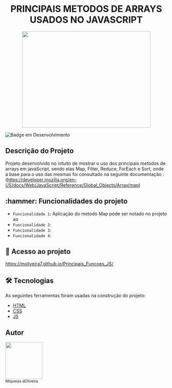 
<h1 align="center"> PRINCIPAIS METODOS DE ARRAYS USADOS NO JAVASCRIPT </h1>

<p align="center">
<img width="400" height="300" src="https://user-images.githubusercontent.com/79464488/235380059-d2911952-d316-45ca-beeb-ab7bcba45ab3.png">
</p>


![Badge em Desenvolvimento](http://img.shields.io/static/v1?label=STATUS&message=EM%20DESENVOLVIMENTO&color=GREEN&style=for-the-badge)

 
<h2>Descrição do Projeto</h2>

Projeto desenvolvido no intuito de mostrar o uso dos principais metodos de arrays em javaScript, sendo elas Map, Filter, Reduce, ForEach e Sort, onde a base para o uso das mesmas foi consultado na seguinte documentação :<br>(https://developer.mozilla.org/en-US/docs/Web/JavaScript/Reference/Global_Objects/Array/map)  

<h2> :hammer: Funcionalidades do projeto</h2>

- `Funcionalidade 1`: Aplicação do metodo Map pode ser notado no projeto ao 
- `Funcionalidade 2`: 
- `Funcionalidade 3`: 
- `Funcionalidade 4`: 
 
<h2> 📁 Acesso ao projeto</h2>

https://moliveira7.github.io/Principais_Funcoes_JS/


<h2> 🛠 Tecnologias </h2>

As seguintes ferramentas foram usadas na construção do projeto:

- [HTML](https://developer.mozilla.org/en-US/docs/Web/HTML)
- [CSS](https://developer.mozilla.org/en-US/docs/Web/CSS)
- [JS](https://developer.mozilla.org/en-US/docs/Web/JavaScript)



<h2> Autor </h2>

[<img src="https://user-images.githubusercontent.com/79464488/227403813-ee4aa30f-fa86-443e-a9b2-6a056945c377.jpeg" width=115><br><sub>Miqueias dOliveira</sub>](https://github.com/Moliveira7)


